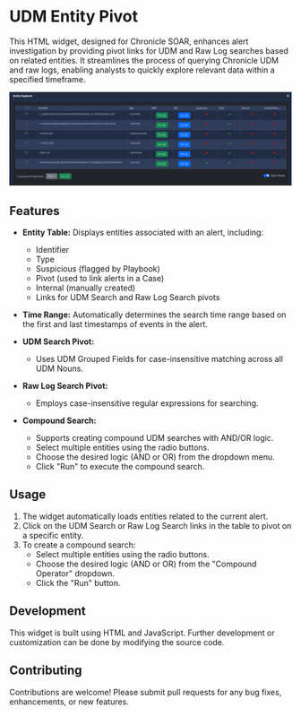 # UDM Entity Pivot

This HTML widget, designed for Chronicle SOAR, enhances alert investigation by providing pivot links for UDM and Raw Log searches based on related entities.  It streamlines the process of querying Chronicle UDM and raw logs, enabling analysts to quickly explore relevant data within a specified timeframe.

<img src="https://github.com/goog-cmmartin/thatsiemguy/blob/main/udm_entity_pivot/udm_entity_pivot.png" />

## Features

* **Entity Table:** Displays entities associated with an alert, including:
    * Identifier
    * Type
    * Suspicious (flagged by Playbook)
    * Pivot (used to link alerts in a Case)
    * Internal (manually created)
    * Links for UDM Search and Raw Log Search pivots

* **Time Range:** Automatically determines the search time range based on the first and last timestamps of events in the alert.

* **UDM Search Pivot:**
    * Uses UDM Grouped Fields for case-insensitive matching across all UDM Nouns.

* **Raw Log Search Pivot:**
    * Employs case-insensitive regular expressions for searching.

* **Compound Search:**
    * Supports creating compound UDM searches with AND/OR logic.
    * Select multiple entities using the radio buttons.
    * Choose the desired logic (AND or OR) from the dropdown menu.
    * Click "Run" to execute the compound search.

## Usage

1.  The widget automatically loads entities related to the current alert.
2.  Click on the UDM Search or Raw Log Search links in the table to pivot on a specific entity.
3.  To create a compound search:
    * Select multiple entities using the radio buttons.
    * Choose the desired logic (AND or OR) from the "Compound Operator" dropdown.
    * Click the "Run" button.

## Development

This widget is built using HTML and JavaScript.  Further development or customization can be done by modifying the source code.

## Contributing

Contributions are welcome! Please submit pull requests for any bug fixes, enhancements, or new features.

